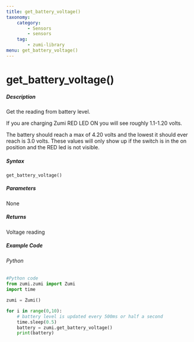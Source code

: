 ```yaml
---
title: get_battery_voltage()
taxonomy:
    category:
        - Sensors
        - sensors
    tag:
        - zumi-library
menu: get_battery_voltage()
---
```


# get_battery_voltage()

##### Description
Get the reading from battery level.

If you are charging Zumi RED LED ON you will 
see roughly 1.1-1.20 volts. 

The battery should reach a max of 4.20 volts 
and the lowest it should ever reach is 3.0 volts. 
These values will only show up if the switch
is in the on position and the RED led is not visible.

##### Syntax
```get_battery_voltage()```<br />

##### Parameters
None

##### Returns
Voltage reading

##### Example Code
###### Python
```python
#Python code
from zumi.zumi import Zumi
import time

zumi = Zumi()

for i in range(0,10):
    # battery level is updated every 500ms or half a second
    time.sleep(0.5)
    battery = zumi.get_battery_voltage()
    print(battery)
```